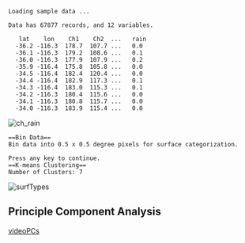 ```
Loading sample data ...

Data has 67877 records, and 12 variables.

   lat    lon    Ch1    Ch2  ...   rain
  -36.2 -116.3  178.7  107.7 ...   0.0
  -36.1 -116.3  179.2  108.6 ...   0.1
  -36.0 -116.3  177.9  107.9 ...   0.2
  -35.9 -116.4  175.8  105.8 ...   0.0
  -34.5 -116.4  182.4  120.4 ...   0.0
  -34.4 -116.4  182.9  117.3 ...   0.1
  -34.3 -116.4  183.0  115.3 ...   0.1
  -34.2 -116.3  180.4  115.6 ...   0.0
  -34.1 -116.3  180.8  115.7 ...   0.0
  -34.0 -116.3  183.9  115.4 ...   0.0
```
![ch_rain](https://github.com/likekeustc/machine_learning_algos/blob/master/naive_bayes/satellite/machine_learning/signal_rain.png)
```
==Bin Data==
Bin data into 0.5 x 0.5 degree pixels for surface categorization.

Press any key to continue.
==K-means Clustering==
Number of Clusters: 7
```
![surfTypes](https://github.com/likekeustc/machine_learning_algos/blob/master/naive_bayes/satellite/machine_learning/landTypes.png)

## Principle Component Analysis

[videoPCs](https://www.youtube.com/watch?feature=player_embedded&v=XoNRuA1i0tU)

